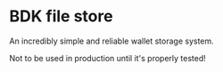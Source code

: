 # BDK file store

An incredibly simple and reliable wallet storage system.

Not to be used in production until it's properly tested!
